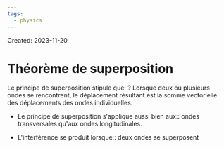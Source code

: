 ```yaml
---
tags:
  - physics
---
```

Created: 2023-11-20

# Théorème de superposition

Le principe de superposition stipule que:
?
Lorsque deux ou plusieurs ondes se rencontrent, le déplacement résultant est la somme vectorielle des déplacements des ondes individuelles.
<!--SR:!2023-11-22,1,210-->

- Le principe de superposition s'applique aussi bien aux:: ondes transversales qu'aux ondes longitudinales.
<!--SR:!2023-11-22,2,248-->
- L'interférence se produit lorsque:: deux ondes se superposent
<!--SR:!2023-11-23,3,250-->

